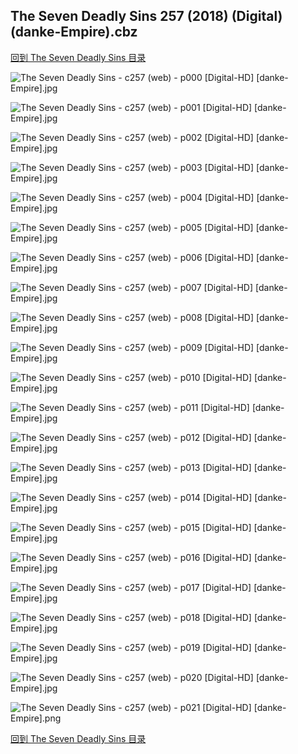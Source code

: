 ## The Seven Deadly Sins 257 (2018) (Digital) (danke-Empire).cbz


[回到 The Seven Deadly Sins 目录](https://github.com/alicewish/markdown/blob/master/series/Seven-Deadly-Sins.md)


![The Seven Deadly Sins - c257 (web) - p000 [Digital-HD] [danke-Empire].jpg](https://wx1.sinaimg.cn/large/6a9fdecagy1fp7arc0jk8j21j82cwe81.jpg)

![The Seven Deadly Sins - c257 (web) - p001 [Digital-HD] [danke-Empire].jpg](https://wx1.sinaimg.cn/large/6a9fdecagy1fp7ariavchj21kl2cw7ik.jpg)

![The Seven Deadly Sins - c257 (web) - p002 [Digital-HD] [danke-Empire].jpg](https://wx1.sinaimg.cn/large/6a9fdecagy1fp7as5768tj21kl2cw1kx.jpg)

![The Seven Deadly Sins - c257 (web) - p003 [Digital-HD] [danke-Empire].jpg](https://wx1.sinaimg.cn/large/6a9fdecagy1fp7asj2gqpj21kl2cw1kx.jpg)

![The Seven Deadly Sins - c257 (web) - p004 [Digital-HD] [danke-Empire].jpg](https://wx1.sinaimg.cn/large/6a9fdecagy1fp7atg3n1lj21kl2cw7wh.jpg)

![The Seven Deadly Sins - c257 (web) - p005 [Digital-HD] [danke-Empire].jpg](https://wx1.sinaimg.cn/large/6a9fdecagy1fp7aubu5ejj21kl2cwe6j.jpg)

![The Seven Deadly Sins - c257 (web) - p006 [Digital-HD] [danke-Empire].jpg](https://wx1.sinaimg.cn/large/6a9fdecagy1fp7ausjey4j21kl2cw1kx.jpg)

![The Seven Deadly Sins - c257 (web) - p007 [Digital-HD] [danke-Empire].jpg](https://wx1.sinaimg.cn/large/6a9fdecagy1fp7awa2d6zj21kl2cwb29.jpg)

![The Seven Deadly Sins - c257 (web) - p008 [Digital-HD] [danke-Empire].jpg](https://wx1.sinaimg.cn/large/6a9fdecagy1fp7awvf0wqj21kl2cwe3b.jpg)

![The Seven Deadly Sins - c257 (web) - p009 [Digital-HD] [danke-Empire].jpg](https://wx1.sinaimg.cn/large/6a9fdecagy1fp7ax2si6rj21kl2cw1hd.jpg)

![The Seven Deadly Sins - c257 (web) - p010 [Digital-HD] [danke-Empire].jpg](https://wx1.sinaimg.cn/large/6a9fdecagy1fp7axe13jxj21kl2cwkf0.jpg)

![The Seven Deadly Sins - c257 (web) - p011 [Digital-HD] [danke-Empire].jpg](https://wx1.sinaimg.cn/large/6a9fdecagy1fp7axoid85j21kl2cwkdf.jpg)

![The Seven Deadly Sins - c257 (web) - p012 [Digital-HD] [danke-Empire].jpg](https://wx1.sinaimg.cn/large/6a9fdecagy1fp7ay1kyhuj21kl2cw1h8.jpg)

![The Seven Deadly Sins - c257 (web) - p013 [Digital-HD] [danke-Empire].jpg](https://wx1.sinaimg.cn/large/6a9fdecagy1fp7ayxhbt7j21kl2cw4qp.jpg)

![The Seven Deadly Sins - c257 (web) - p014 [Digital-HD] [danke-Empire].jpg](https://wx1.sinaimg.cn/large/6a9fdecagy1fp7azfipw5j21kl2cw1ky.jpg)

![The Seven Deadly Sins - c257 (web) - p015 [Digital-HD] [danke-Empire].jpg](https://wx1.sinaimg.cn/large/6a9fdecagy1fp7azq2lvoj21kl2cw1kx.jpg)

![The Seven Deadly Sins - c257 (web) - p016 [Digital-HD] [danke-Empire].jpg](https://wx1.sinaimg.cn/large/6a9fdecagy1fp7azw4pnzj21kl2cwnoe.jpg)

![The Seven Deadly Sins - c257 (web) - p017 [Digital-HD] [danke-Empire].jpg](https://wx1.sinaimg.cn/large/6a9fdecagy1fp7b04hv2oj21kl2cwx3p.jpg)

![The Seven Deadly Sins - c257 (web) - p018 [Digital-HD] [danke-Empire].jpg](https://wx1.sinaimg.cn/large/6a9fdecagy1fp7b0c3xq3j21kl2cwqqx.jpg)

![The Seven Deadly Sins - c257 (web) - p019 [Digital-HD] [danke-Empire].jpg](https://wx1.sinaimg.cn/large/6a9fdecagy1fp7b0oq4v6j21kl2cw4qp.jpg)

![The Seven Deadly Sins - c257 (web) - p020 [Digital-HD] [danke-Empire].jpg](https://wx1.sinaimg.cn/large/6a9fdecagy1fp7b0tj50bj21kl2cw7pz.jpg)

![The Seven Deadly Sins - c257 (web) - p021 [Digital-HD] [danke-Empire].png](https://wx1.sinaimg.cn/large/6a9fdecagy1fp7b0vh0p5j21kl2cw0ps.jpg)

[回到 The Seven Deadly Sins 目录](https://github.com/alicewish/markdown/blob/master/series/Seven-Deadly-Sins.md)


